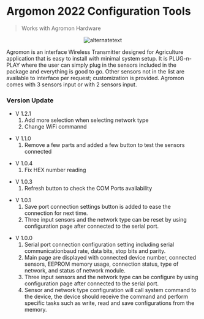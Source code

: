 # Argomon 2022 Configuration Tools
 >Works with Agromon Hardware
<p align="center">
    <img src="https://www.wondernica.com/assets/img/Agromon.png" alt="alternatetext"> </img>
</p>

<p>
    Agromon is an interface Wireless Transmitter designed for Agriculture application that is easy to install with minimal system setup. It is PLUG-n-PLAY where the user can simply plug in the sensors included in the package and everything is good to go. Other sensors not in the list are available to interface per request;
 customization is provided.
 Agromon comes with 3 sensors input or with 2 sensors input.
</p>

<h3>Version Update</h3>
<p>
 <ul>
        <li>
            V 1.2.1
            <ol>
                <li>Add more selection when selecting network type</li>
                <li>Change WiFi commannd</li>
            </ol>
        </li>
     </ul>
     <ul>
        <li>
            V 1.1.0
            <ol>
                <li>Remove a few parts and added a few button to test the sensors connected</li>
            </ol>
        </li>
    </ul>
    <ul>
        <li>
            V 1.0.4
            <ol>
                <li>Fix HEX number reading</li>
            </ol>
        </li>
    </ul>
    <ul>
        <li>
            V 1.0.3
            <ol>
                <li>Refresh button to check the COM Ports availability</li>
            </ol>
        </li>
    </ul>
    <ul>
        <li>
            V 1.0.1
            <ol>
                <li>Save port connection settings button is added to ease the connection for next time.</li>
                <li>Three input sensors and the network type can be reset by using configuration page after connected to the serial port.</li>
            </ol>
        </li>
    </ul>
    <ul>
        <li>
            V 1.0.0
            <ol>
                <li>Serial port connection configuration setting including serial communicationbaud rate, data bits, stop bits and parity.</li>
                <li>Main page are displayed with connected device number, connected sensors, EEPROM memory usage, connection status, type of network, and status of network module.</li>
                <li>Three input sensors and the network type can be configure by using configuration page after connected to the serial port.</li>
                <li>Sensor and network type configuration will call system command to the device, the device should receive the command and perform specific tasks such as write, read and save configurations from the memory.</li>
            </ol>
        </li>
    </ul>
</p>
